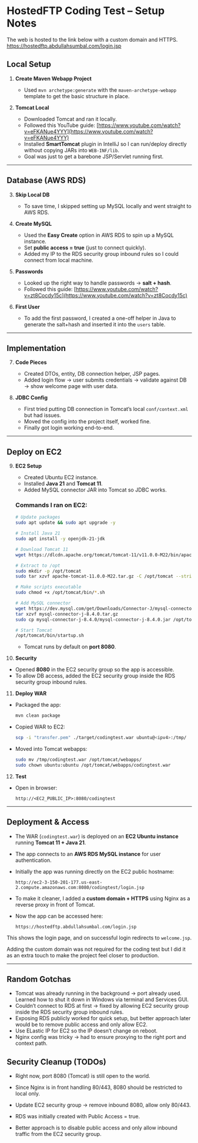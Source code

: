 
# HostedFTP Coding Test – Setup Notes

The web is hosted to the link below with a custom domain and HTTPS.
https://hostedftp.abdullahsumbal.com/login.jsp

## Local Setup

1. **Create Maven Webapp Project**

    * Used `mvn archetype:generate` with the `maven-archetype-webapp` template to get the basic structure in place.

2. **Tomcat Local**

    * Downloaded Tomcat and ran it locally.
    * Followed this YouTube guide: [https://www.youtube.com/watch?v=eFKANue4YYY](https://www.youtube.com/watch?v=eFKANue4YYY)
    * Installed **SmartTomcat** plugin in IntelliJ so I can run/deploy directly without copying JARs into `WEB-INF/lib`.
    * Goal was just to get a barebone JSP/Servlet running first.

---

## Database (AWS RDS)

3. **Skip Local DB**

    * To save time, I skipped setting up MySQL locally and went straight to AWS RDS.

4. **Create MySQL**

    * Used the **Easy Create** option in AWS RDS to spin up a MySQL instance.
    * Set **public access = true** (just to connect quickly).
    * Added my IP to the RDS security group inbound rules so I could connect from local machine.

5. **Passwords**

    * Looked up the right way to handle passwords → **salt + hash**.
    * Followed this guide: [https://www.youtube.com/watch?v=zt8Cocdy15c](https://www.youtube.com/watch?v=zt8Cocdy15c)

6. **First User**

    * To add the first password, I created a one-off helper in Java to generate the salt+hash and inserted it into the `users` table.

---

## Implementation

7. **Code Pieces**

    * Created DTOs, entity, DB connection helper, JSP pages.
    * Added login flow → user submits credentials → validate against DB → show welcome page with user data.

8. **JDBC Config**

    * First tried putting DB connection in Tomcat’s local `conf/context.xml` but had issues.
    * Moved the config into the project itself, worked fine.
    * Finally got login working end-to-end.

---

## Deploy on EC2

9. **EC2 Setup**

    * Created Ubuntu EC2 instance.
    * Installed **Java 21** and **Tomcat 11**.
    * Added MySQL connector JAR into Tomcat so JDBC works.

   ### Commands I ran on EC2:

   ```bash
   # Update packages
   sudo apt update && sudo apt upgrade -y

   # Install Java 21
   sudo apt install -y openjdk-21-jdk

   # Download Tomcat 11
   wget https://dlcdn.apache.org/tomcat/tomcat-11/v11.0.0-M22/bin/apache-tomcat-11.0.0-M22.tar.gz

   # Extract to /opt
   sudo mkdir -p /opt/tomcat
   sudo tar xzvf apache-tomcat-11.0.0-M22.tar.gz -C /opt/tomcat --strip-components=1

   # Make scripts executable
   sudo chmod +x /opt/tomcat/bin/*.sh

   # Add MySQL connector
   wget https://dev.mysql.com/get/Downloads/Connector-J/mysql-connector-j-8.4.0.tar.gz
   tar xzvf mysql-connector-j-8.4.0.tar.gz
   sudo cp mysql-connector-j-8.4.0/mysql-connector-j-8.4.0.jar /opt/tomcat/lib/

   # Start Tomcat
   /opt/tomcat/bin/startup.sh
   ```

    * Tomcat runs by default on **port 8080**.

10. **Security**

* Opened **8080** in the EC2 security group so the app is accessible.
* To allow DB access, added the EC2 security group inside the RDS security group inbound rules.

11. **Deploy WAR**

* Packaged the app:

  ```bash
  mvn clean package
  ```
* Copied WAR to EC2:

  ```bash
  scp -i "transfer.pem" ./target/codingtest.war ubuntu@<ipv4>:/tmp/
  ```
* Moved into Tomcat webapps:

  ```bash
  sudo mv /tmp/codingtest.war /opt/tomcat/webapps/
  sudo chown ubuntu:ubuntu /opt/tomcat/webapps/codingtest.war
  ```

12. **Test**

* Open in browser:

  ```
  http://<EC2_PUBLIC_IP>:8080/codingtest
  ```

---

## Deployment & Access

* The WAR (`codingtest.war`) is deployed on an **EC2 Ubuntu instance** running **Tomcat 11 + Java 21**.
* The app connects to an **AWS RDS MySQL instance** for user authentication.
* Initially the app was running directly on the EC2 public hostname:

  ```
  http://ec2-3-150-201-177.us-east-2.compute.amazonaws.com:8080/codingtest/login.jsp
  ```
* To make it cleaner, I added a **custom domain + HTTPS** using Nginx as a reverse proxy in front of Tomcat.
* Now the app can be accessed here:

  ```
  https://hostedftp.abdullahsumbal.com/login.jsp
  ```

This shows the login page, and on successful login redirects to `welcome.jsp`.

Adding the custom domain was not required for the coding test but I did it as an extra touch to make the project feel closer to production.

---

## Random Gotchas

* Tomcat was already running in the background → port already used. Learned how to shut it down in Windows via terminal and Services GUI.
* Couldn’t connect to RDS at first → fixed by allowing EC2 security group inside the RDS security group inbound rules.
* Exposing RDS publicly worked for quick setup, but better approach later would be to remove public access and only allow EC2.
* Use ELastic IP for EC2 so the IP doesn’t change on reboot.
* Nginx config was tricky → had to ensure proxying to the right port and context path.
## Security Cleanup (TODOs)

* Right now, port 8080 (Tomcat) is still open to the world.

* Since Nginx is in front handling 80/443, 8080 should be restricted to local only.

* Update EC2 security group → remove inbound 8080, allow only 80/443.

* RDS was initially created with Public Access = true.

* Better approach is to disable public access and only allow inbound traffic from the EC2 security group.